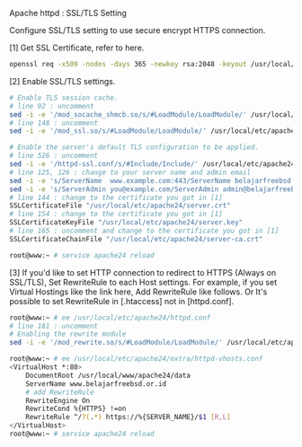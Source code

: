 Apache httpd : SSL/TLS Setting
 	
Configure SSL/TLS setting to use secure encrypt HTTPS connection.

[1]	Get SSL Certificate, refer to here.
```sh
openssl req -x509 -nodes -days 365 -newkey rsa:2048 -keyout /usr/local/etc/apache24/server.key -out /usr/local/etc/apache24/server.crt -subj "/C=ID/ST=Bangka Belitung/L=Pangkalpinang/O=belajarfreebsd.or.id/CN=belajarfreebsd.or.id/emailAddress=admin@belajarfreebsd.or.id"
```
[2]	Enable SSL/TLS settings.
```sh
# Enable TLS session cache.
# line 92 : uncomment
sed -i -e '/mod_socache_shmcb.so/s/#LoadModule/LoadModule/' /usr/local/etc/apache24/httpd.conf
# line 148 : uncomment
sed -i -e '/mod_ssl.so/s/#LoadModule/LoadModule/' /usr/local/etc/apache24/httpd.conf

# Enable the server's default TLS configuration to be applied.
# line 526 : uncomment
sed -i -e '/httpd-ssl.conf/s/#Include/Include/' /usr/local/etc/apache24/httpd.conf
# line 125, 126 : change to your server name and admin email
sed -i -e 's/ServerName  www.example.com:443/ServerName belajarfreebsd.or.id:443/g' /usr/local/etc/apache24/extra/httpd-ssl.conf
sed -i -e 's/ServerAdmin you@example.com/ServerAdmin admin@belajarfreebsd.or.id/g' /usr/local/etc/apache24/extra/httpd-ssl.conf
# line 144 : change to the certificate you got in [1]
SSLCertificateFile "/usr/local/etc/apache24/server.crt"
# line 154 : change to the certificate you got in [1]
SSLCertificateKeyFile "/usr/local/etc/apache24/server.key"
# line 165 : uncomment and change to the certificate you got in [1]
SSLCertificateChainFile "/usr/local/etc/apache24/server-ca.crt"

root@www:~ # service apache24 reload
```
[3]	If you'd like to set HTTP connection to redirect to HTTPS (Always on SSL/TLS), Set RewriteRule to each Host settings.
For example, if you set Virtual Hostings like the link here, Add RewriteRule like follows. Or It's possible to set RewriteRule in [.htaccess] not in [httpd.conf].
```sh
root@www:~ # ee /usr/local/etc/apache24/httpd.conf
# line 181 : uncomment
# Enabling the rewrite module
sed -i -e '/mod_rewrite.so/s/#LoadModule/LoadModule/' /usr/local/etc/apache24/httpd.conf

root@www:~ # ee /usr/local/etc/apache24/extra/httpd-vhosts.conf
<VirtualHost *:80>
    DocumentRoot /usr/local/www/apache24/data
    ServerName www.belajarfreebsd.or.id
    # add RewriteRule
    RewriteEngine On
    RewriteCond %{HTTPS} !=on
    RewriteRule ^/?(.*) https://%{SERVER_NAME}/$1 [R,L]
</VirtualHost>
root@www:~ # service apache24 reload
```